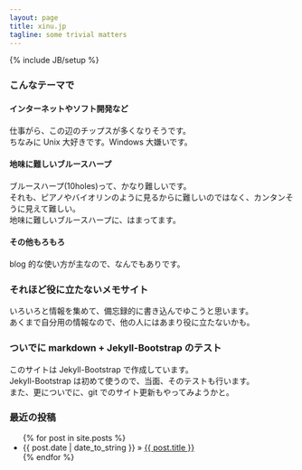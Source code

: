 ```yaml
---
layout: page
title: xinu.jp
tagline: some trivial matters
---
```

{% include JB/setup %}

### こんなテーマで
#### インターネットやソフト開発など  
仕事がら、この辺のチップスが多くなりそうです。  
ちなみに Unix 大好きです。Windows 大嫌いです。
#### 地味に難しいブルースハープ  
ブルースハープ(10holes)って、かなり難しいです。  
それも、ピアノやバイオリンのように見るからに難しいのではなく、カンタンそうに見えて難しい。  
地味に難しいブルースハープに、はまってます。
#### その他もろもろ  
blog 的な使い方が主なので、なんでもありです。

### それほど役に立たないメモサイト
いろいろと情報を集めて、備忘録的に書き込んでゆこうと思います。  
あくまで自分用の情報なので、他の人にはあまり役に立たないかも。

### ついでに markdown + Jekyll-Bootstrap のテスト
このサイトは Jekyll-Bootstrap で作成しています。  
Jekyll-Bootstrap は初めて使うので、当面、そのテストも行います。  
また、更についでに、git でのサイト更新もやってみようかと。

### 最近の投稿

<ul class="posts">
  {% for post in site.posts %}
    <li><span>{{ post.date | date_to_string }}</span> &raquo; <a href="{{ BASE_PATH }}{{ post.url }}">{{ post.title }}</a></li>
  {% endfor %}
</ul>
